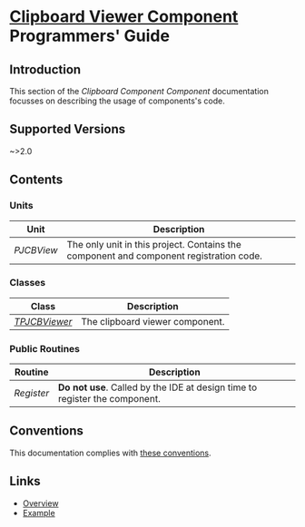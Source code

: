 # [Clipboard Viewer Component](../index.md) Programmers' Guide

## Introduction

This section of the _Clipboard Component Component_ documentation focusses on describing the usage of components's code.

## Supported Versions

~>2.0

## Contents

### Units

| Unit | Description |
|------|-------------|
| _PJCBView_ | The only unit in this project. Contains the component and component registration code. |

### Classes

| Class | Description |
|-------|-------------|
| [_TPJCBViewer_](./API/TPJCBViewer.md) | The clipboard viewer component. |

### Public Routines

| Routine | Description |
|---------|-------------|
| _Register_ | **Do not use**. Called by the IDE at design time to register the component. |

## Conventions

This documentation complies with [these conventions](/common/conventions.md).

## Links

* [Overview](./Overview.md)
* [Example](./Example.md)
